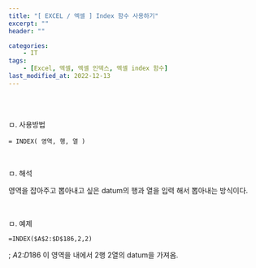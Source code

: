 ```yaml
---
title: "[ EXCEL / 엑셀 ] Index 함수 사용하기"
excerpt: ""
header: ""

categories:
    - IT
tags:
    - [Excel, 엑셀, 엑셀 인덱스, 엑셀 index 함수]
last_modified_at: 2022-12-13
---
```

<br><br>

ㅁ. 사용방법
```
= INDEX( 영역, 행, 열 )
```

<br>

ㅁ. 해석

영역을 잡아주고 뽑아내고 싶은 datum의 행과 열을 입력 해서 뽑아내는 방식이다.

​<br>

ㅁ. 예제
```
​=INDEX($A$2:$D$186,2,2)
```
; ​$A$2:$D$186 이 영역을 내에서 2행 2열의 datum을 가져옴.
